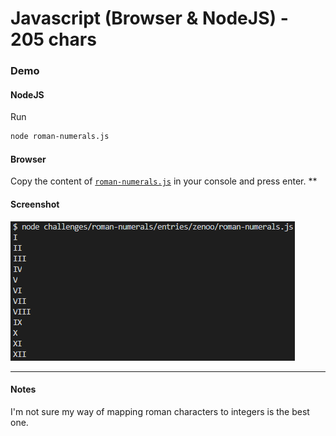 # Javascript (Browser & NodeJS) - 205 chars

### Demo

#### NodeJS

Run

```bash
node roman-numerals.js
```

#### Browser

Copy the content of [`roman-numerals.js`](roman-numerals.js) in your console and press enter.
**

#### Screenshot

![Screenshot](roman-numerals.png)


________

#### Notes

I'm not sure my way of mapping roman characters to integers is the best one.